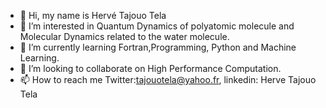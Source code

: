 - 👋 Hi, my name is Hervé Tajouo Tela
- 👀 I’m interested in Quantum Dynamics of polyatomic molecule  and Molecular Dynamics related to the water molecule.
- 🌱 I’m currently learning Fortran,Programming, Python and Machine Learning.
- 💞️ I’m looking to collaborate on High Performance Computation.
- 📫 How to reach me Twitter:tajouotela@yahoo.fr, linkedin: Herve Tajouo Tela

<!---
Hervetajouo/Hervetajouo is a ✨ special ✨ repository because its `README.md` (this file) appears on your GitHub profile.
You can click the Preview link to take a look at your changes.
--->
